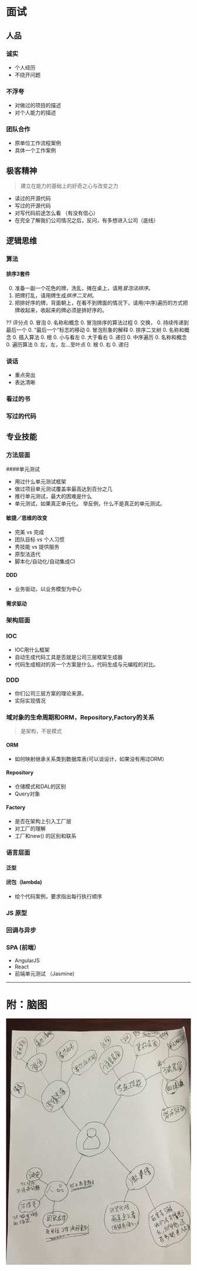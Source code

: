 # 面试
## 人品 
### 诚实
* 个人经历
* 不绕开问题
### 不浮夸
* 对做过的项目的描述
* 对个人能力的描述
### 团队合作
* 原单位工作流程案例
* 具体一个工作案例

## 极客精神
> 建立在能力的基础上的好奇之心与改变之力
* 读过的开源代码
* 写过的开源代码
* 对写代码前途怎么看 （有没有信心）
* 在完全了解我们公司情况之后，反问，有多想进入公司（底线）

## 逻辑思维

### 算法
#### 排序3套件
0. 准备一副一个花色的牌，洗乱，摊在桌上，请用*冒泡法排序*。
0. 把牌打乱，请用牌生成*排序二叉树*。
0. 把排好序的牌，背面朝上，在看不到牌面的情况下，请用(中序)遍历的方式把牌收起来，收起来的牌必须是排好序的。

?? 评分点
0. 冒泡
    0. 名称和概念
    0. 冒泡排序的算法过程
        0. 交换，
        0. 持续传递到最后一个
        0. “最后一个”标志的移动
    0. 冒泡形象的解释
0. 排序二叉树
    0. 名称和概念
    0. 插入算法
        0. 根
        0. 小与看左
        0. 大于看右
        0. 递归
0. 中序遍历
    0. 名称和概念 
    0. 遍历算法
        0. 左，左，左...至叶点
        0. 根
        0. 右
        0. 递归

### 谈话
* 重点突出
* 表达清晰 

### 看过的书

### 写过的代码

## 专业技能
### 方法层面
####单元测试
* 用过什么单元测试框架
* 做过项目单元测试覆盖率最高达到百分之几
* 推行单元测试，最大的困难是什么
* 单元测试，如果真正单元化。 举反例，什么不是真正的单元测试。
#### 敏捷／思维的改变
* 完美 vs 完成
* 团队目标 vs 个人习惯
* 秀技能 vs 提供服务
* 原型法迭代
* 脚本化/自动化/自动集成CI
#### DDD 
* 业务驱动，以业务模型为中心
#### 需求驱动

### 架构层面
### IOC
* IOC用什么框架
* 自动生成代码工具是否就是公司三层框架生成器
* 代码生成相对的另一个方案是什么，代码生成与元编程的对比。
### DDD
* 你们公司三层方案的理论来源，
* 实际实现情况
### 域对象的生命周期和ORM，Repository,Factory的关系
> 是架构，不是模式
#### ORM 
* 如何映射继承关系类到数据库表(可以谈设计，如果没有用过ORM）
#### Repository
* 仓储模式和DAL的区别
* Query对象
#### Factory
* 是否在架构上引入工厂层
* 对工厂的理解
* 工厂和new() 的区别和联系

### 语言层面
#### 泛型
#### 闭包（lambda)
* 给个代码案例，要求指出每行执行顺序

### JS 原型
### 回调与异步

### SPA (前端）
* AngularJS
* React
* 前端单元测试 （Jasmine)

---
# 附：脑图
![面试脑图](面试脑图.jpg)